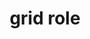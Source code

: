 ---
{
  "title": "grid role",
  "description": "A composite widget containing a collection of one or more rows with one or more cells where some or all cells in the grid are focusable by using methods of two-dimensional navigation, such as directional arrow keys.",
  "category": "aria",
  "keywords": [
    "grid role"
  ],
  "last_test_date": "2020-05-07",
  "test_results_url": "https://a11ysupport.io/tech/aria/grid_role",
  "test_url": "https://a11ysupport.io/tech/aria/grid_role",
  "stats": {
    "jaws": {
      "chrome": {
        "81": "a"
      },
      "ie": {
        "11": "a"
      },
      "firefox": {
        "76": "a"
      }
    },
    "narrator": {
      "edge": {
        "44": "a"
      }
    },
    "nvda": {
      "chrome": {
        "81": "a"
      },
      "firefox": {
        "76": "a"
      }
    },
    "talkback": {
      "and_chr": {
        "80": "a"
      }
    },
    "vo_ios": {
      "ios_saf": {
        "13.4.1": "u"
      }
    },
    "vo_macos": {
      "safari": {
        "13.1": "a"
      }
    },
    "orca": {
      "firefox": {
        "76": "a"
      }
    }
  },
  "links": {
    "ARIA spec for grid": "https://www.w3.org/TR/wai-aria-1.1/#grid"
  }
}
---